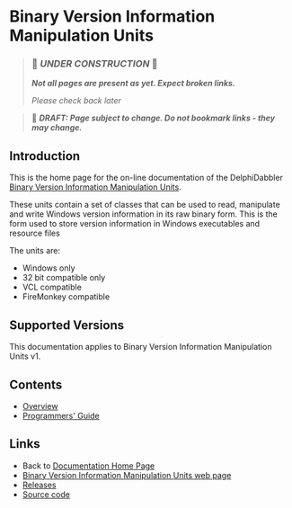 # Binary Version Information Manipulation Units

> ### 🚧 _UNDER CONSTRUCTION_ 🚧
> 
> ***Not all pages are present as yet. Expect broken links.***
>
> _Please check back later_

> 📝 ***DRAFT: Page subject to change. Do not bookmark links - they may change.***


## Introduction

This is the home page for the on-line documentation of the DelphiDabbler [Binary Version Information Manipulation Units](https://delphidabbler.com/software/vibin).

These units contain a set of classes that can be used to read, manipulate and write Windows version information in its raw binary form. This is the form used to store version information in Windows executables and resource files

The units are:

* Windows only
* 32 bit compatible only
* VCL compatible
* FireMonkey compatible

## Supported Versions

This documentation applies to Binary Version Information Manipulation Units v1.

## Contents

* [Overview](./1/Overview.md)
* [Programmers' Guide](./1/API.md)

## Links

* Back to [Documentation Home Page](../index.md)
* [Binary Version Information Manipulation Units web page](https://delphidabbler.com/software/vibin)
* [Releases](https://github.com/ddablib/vibin/releases)
* [Source code](https://github.com/ddablib/vibin)
